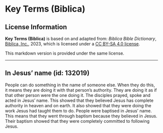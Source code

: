 # Key Terms (Biblica)

## License Information

**Key Terms (Biblica)** is based on and adapted from: _Biblica Bible Dictionary_, [Biblica, Inc.](https://www.biblica.com/), 2023, which is licensed under a [CC BY-SA 4.0 license](https://creativecommons.org/licenses/by-sa/4.0/legalcode.en).

This markdown version is provided under the same license.



--------------------------------

## In Jesus’ name (id: 132019)

People can do something in the name of someone else. When they do this, it means they are doing it with that person’s authority. They are doing it as if that other person were the one doing it. The disciples prayed, spoke and acted in Jesus’ name. This showed that they believed Jesus has complete authority in heaven and on earth. It also showed that they were doing the work Jesus had taught them to do. People were baptised in Jesus’ name. This means that they went through baptism because they believed in Jesus. Their baptism showed that they were completely committed to following Jesus.


